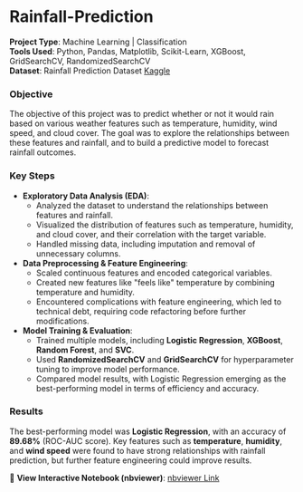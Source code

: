 # Rainfall-Prediction

**Project Type**: Machine Learning | Classification  
**Tools Used**: Python, Pandas, Matplotlib, Scikit-Learn, XGBoost, GridSearchCV, RandomizedSearchCV  
**Dataset**: Rainfall Prediction Dataset [Kaggle](https://www.kaggle.com/competitions/playground-series-s5e3/data)

### **Objective**

The objective of this project was to predict whether or not it would rain based on various weather features such as temperature, humidity, wind speed, and cloud cover. The goal was to explore the relationships between these features and rainfall, and to build a predictive model to forecast rainfall outcomes.

### **Key Steps**

- **Exploratory Data Analysis (EDA)**:
  - Analyzed the dataset to understand the relationships between features and rainfall.
  - Visualized the distribution of features such as temperature, humidity, and cloud cover, and their correlation with the target variable.
  - Handled missing data, including imputation and removal of unnecessary columns.
- **Data Preprocessing & Feature Engineering**:
  - Scaled continuous features and encoded categorical variables.
  - Created new features like "feels like" temperature by combining temperature and humidity.
  - Encountered complications with feature engineering, which led to technical debt, requiring code refactoring before further modifications.
- **Model Training & Evaluation**:
  - Trained multiple models, including **Logistic Regression**, **XGBoost**, **Random Forest**, and **SVC**.
  - Used **RandomizedSearchCV** and **GridSearchCV** for hyperparameter tuning to improve model performance.
  - Compared model results, with Logistic Regression emerging as the best-performing model in terms of efficiency and accuracy.

### **Results**

The best-performing model was **Logistic Regression**, with an accuracy of **89.68%** (ROC-AUC score). Key features such as **temperature**, **humidity**, and **wind speed** were found to have strong relationships with rainfall prediction, but further feature engineering could improve results.

🔗 **View Interactive Notebook (nbviewer)**: [nbviewer Link](https://nbviewer.org/github/christopherFlynn/Rainfall-Prediction/blob/main/rainfall-prediction.ipynb)

